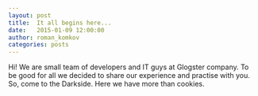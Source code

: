 ```yaml
---
layout: post
title:  It all begins here...
date:   2015-01-09 12:00:00
author: roman_komkov
categories: posts
---
```


Hi! We are small team of developers and IT guys at Glogster company. To be good for all we decided to share our experience and practise with you.
So, come to the Darkside. Here we have more than cookies.
